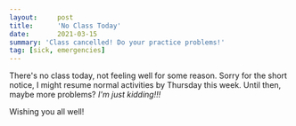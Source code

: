 ```yaml
---
layout:     post
title:      'No Class Today'
date:       2021-03-15
summary: 'Class cancelled! Do your practice problems!'
tag: [sick, emergencies]
---
```


There's no class today, not feeling well for some reason. Sorry for the short notice, I might resume normal activities by Thursday this week. Until then, maybe more problems? *I'm just kidding!!!*

Wishing you all well!

